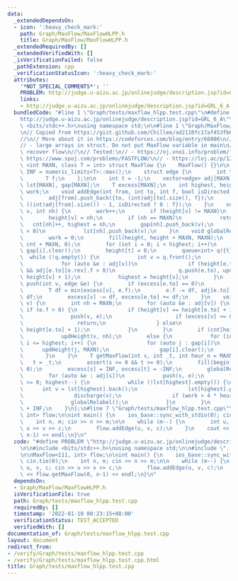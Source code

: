 ```yaml
---
data:
  _extendedDependsOn:
  - icon: ':heavy_check_mark:'
    path: Graph/MaxFlow/MaxFlowHLPP.h
    title: Graph/MaxFlow/MaxFlowHLPP.h
  _extendedRequiredBy: []
  _extendedVerifiedWith: []
  _isVerificationFailed: false
  _pathExtension: cpp
  _verificationStatusIcon: ':heavy_check_mark:'
  attributes:
    '*NOT_SPECIAL_COMMENTS*': ''
    PROBLEM: http://judge.u-aizu.ac.jp/onlinejudge/description.jsp?id=GRL_6_A
    links:
    - http://judge.u-aizu.ac.jp/onlinejudge/description.jsp?id=GRL_6_A
  bundledCode: "#line 1 \"Graph/tests/maxflow_hlpp.test.cpp\"\n#define PROBLEM \"\
    http://judge.u-aizu.ac.jp/onlinejudge/description.jsp?id=GRL_6_A\"\n\n#include\
    \ <bits/stdc++.h>\nusing namespace std;\n\n#line 1 \"Graph/MaxFlow/MaxFlowHLPP.h\"\
    \n// Copied from https://gist.github.com/Chillee/ad2110fc17af453fb6fc3357a78cfd28\n\
    //\n// More about it in https://codeforces.com/blog/entry/66006\n//\n// Notes:\n\
    // - large arrays in struct. Do not put MaxFlow variable in main\n// - cannot\
    \ recover flow\n//\n// Tested:\n// - https://oj.vnoi.info/problem/fflow\n// -\
    \ https://www.spoj.com/problems/FASTFLOW/\n// - https://loj.ac/p/127\n\ntemplate\
    \ <int MAXN, class T = int> struct MaxFlow {\n    MaxFlow() {}\n\n    const T\
    \ INF = numeric_limits<T>::max();\n    struct edge {\n        int to, rev;\n \
    \       T f;\n    };\n\n    int t = -1;\n    vector<edge> adj[MAXN];\n    vector<int>\
    \ lst[MAXN], gap[MAXN];\n    T excess[MAXN];\n    int highest, height[MAXN], cnt[MAXN],\
    \ work;\n    void addEdge(int from, int to, int f, bool isDirected = true) {\n\
    \        adj[from].push_back({to, (int)adj[to].size(), f});\n        adj[to].push_back({from,\
    \ ((int)adj[from].size()) - 1, isDirected ? 0 : f});\n    }\n    void updHeight(int\
    \ v, int nh) {\n        work++;\n        if (height[v] != MAXN)\n            cnt[height[v]]--;\n\
    \        height[v] = nh;\n        if (nh == MAXN)\n            return;\n     \
    \   cnt[nh]++, highest = nh;\n        gap[nh].push_back(v);\n        if (excess[v]\
    \ > 0)\n            lst[nh].push_back(v);\n    }\n    void globalRelabel() {\n\
    \        work = 0;\n        fill(height, height + MAXN, MAXN);\n        fill(cnt,\
    \ cnt + MAXN, 0);\n        for (int i = 0; i < highest; i++)\n            lst[i].clear(),\
    \ gap[i].clear();\n        height[t] = 0;\n        queue<int> q({t});\n      \
    \  while (!q.empty()) {\n            int v = q.front();\n            q.pop();\n\
    \            for (auto &e : adj[v])\n                if (height[e.to] == MAXN\
    \ && adj[e.to][e.rev].f > 0)\n                    q.push(e.to), updHeight(e.to,\
    \ height[v] + 1);\n            highest = height[v];\n        }\n    }\n    void\
    \ push(int v, edge &e) {\n        if (excess[e.to] == 0)\n            lst[height[e.to]].push_back(e.to);\n\
    \        T df = min(excess[v], e.f);\n        e.f -= df, adj[e.to][e.rev].f +=\
    \ df;\n        excess[v] -= df, excess[e.to] += df;\n    }\n    void discharge(int\
    \ v) {\n        int nh = MAXN;\n        for (auto &e : adj[v]) {\n           \
    \ if (e.f > 0) {\n                if (height[v] == height[e.to] + 1) {\n     \
    \               push(v, e);\n                    if (excess[v] <= 0)\n       \
    \                 return;\n                } else\n                    nh = min(nh,\
    \ height[e.to] + 1);\n            }\n        }\n        if (cnt[height[v]] > 1)\n\
    \            updHeight(v, nh);\n        else {\n            for (int i = height[v];\
    \ i <= highest; i++) {\n                for (auto j : gap[i])\n              \
    \      updHeight(j, MAXN);\n                gap[i].clear();\n            }\n \
    \       }\n    }\n    T getMaxFlow(int s, int _t, int heur_n = MAXN) {\n     \
    \   t = _t;\n        assert(s >= 0 && t >= 0);\n        fill(begin(excess), end(excess),\
    \ 0);\n        excess[s] = INF, excess[t] = -INF;\n        globalRelabel();\n\
    \        for (auto &e : adj[s])\n            push(s, e);\n        for (; highest\
    \ >= 0; highest--) {\n            while (!lst[highest].empty()) {\n          \
    \      int v = lst[highest].back();\n                lst[highest].pop_back();\n\
    \                discharge(v);\n                if (work > 4 * heur_n)\n     \
    \               globalRelabel();\n            }\n        }\n        return excess[t]\
    \ + INF;\n    }\n};\n#line 7 \"Graph/tests/maxflow_hlpp.test.cpp\"\n\nMaxFlow<111,\
    \ int> flow;\n\nint main() {\n    ios_base::sync_with_stdio(0); cin.tie(0);\n\
    \    int n, m; cin >> n >> m;\n\n    while (m--) {\n        int u, v, c; cin >>\
    \ u >> v >> c;\n        flow.addEdge(u, v, c);\n    }\n    cout << flow.getMaxFlow(0,\
    \ n-1) << endl;\n}\n"
  code: "#define PROBLEM \"http://judge.u-aizu.ac.jp/onlinejudge/description.jsp?id=GRL_6_A\"\
    \n\n#include <bits/stdc++.h>\nusing namespace std;\n\n#include \"../MaxFlow/MaxFlowHLPP.h\"\
    \n\nMaxFlow<111, int> flow;\n\nint main() {\n    ios_base::sync_with_stdio(0);\
    \ cin.tie(0);\n    int n, m; cin >> n >> m;\n\n    while (m--) {\n        int\
    \ u, v, c; cin >> u >> v >> c;\n        flow.addEdge(u, v, c);\n    }\n    cout\
    \ << flow.getMaxFlow(0, n-1) << endl;\n}\n"
  dependsOn:
  - Graph/MaxFlow/MaxFlowHLPP.h
  isVerificationFile: true
  path: Graph/tests/maxflow_hlpp.test.cpp
  requiredBy: []
  timestamp: '2022-01-10 00:23:15+08:00'
  verificationStatus: TEST_ACCEPTED
  verifiedWith: []
documentation_of: Graph/tests/maxflow_hlpp.test.cpp
layout: document
redirect_from:
- /verify/Graph/tests/maxflow_hlpp.test.cpp
- /verify/Graph/tests/maxflow_hlpp.test.cpp.html
title: Graph/tests/maxflow_hlpp.test.cpp
---
```

